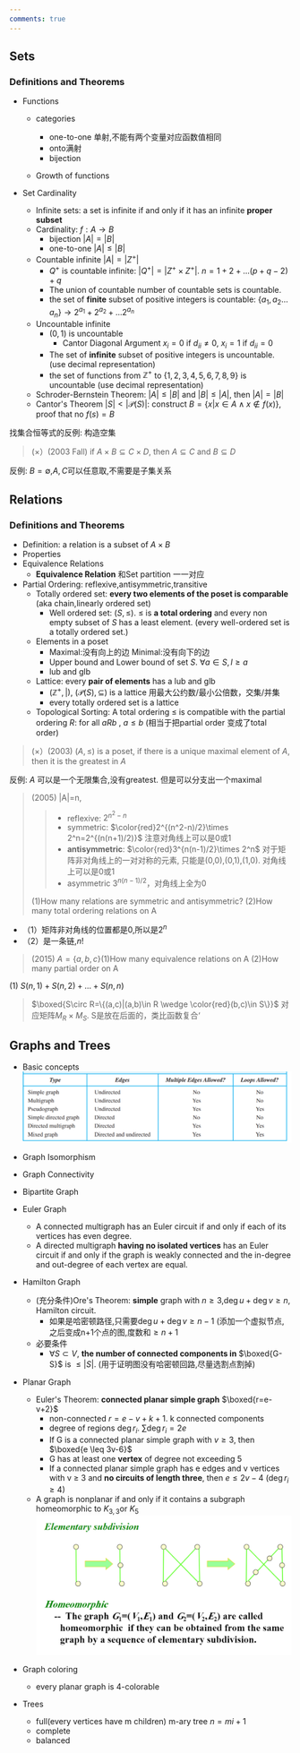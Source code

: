 ```yaml
---
comments: true
---
```


## Sets

### Definitions and Theorems

- Functions

    -  categories
        - one-to-one 单射,不能有两个变量对应函数值相同
        - onto满射
        - bijection

    - Growth of functions
- Set Cardinality

    - Infinite sets: a set is infinite if and only if it has an infinite **proper subset**
    - Cardinality: $f: A\to B$
        - bijection $|A|=|B|$
        - one-to-one $|A| \leq |B|$
    - Countable infinite  $|A|=|Z^+|$
        - $Q^+$ is countable infinite: $|Q^+|=|Z^+\times Z^+|$. $n=1+2+\dots(p+q-2)+q$
        - The union of countable number of countable sets is countable.
        - the set of **finite** subset of positive integers is countable: $\{a_1,a_2\dots a_n\}\to 2^{a_1}+2^{a_2}+\dots 2^{a_n}$
    - Uncountable infinite
        - $(0,1)$ is uncountable
            - Cantor Diagonal Argument $x_i=0$ if $d_{ii}\neq 0$, $x_i=1$ if $d_{ii}=0$
        - The set of **infinite** subset of positive integers is uncountable. (use decimal representation)
        - the set of functions from $\mathbb{Z}^+$ to $\{1,2,3,4,5,6,7,8,9\}$ is uncountable (use decimal representation)
    - Schroder-Bernstein Theorem: $|A|\leq |B|$ and $|B|\leq |A|$, then $|A|=|B|$
    - Cantor's Theorem $|S|<|\mathcal{P}(S)|$:  construct $B=\{x|x\in A \wedge x \notin f(x)\}$, proof that no $f(s)=B$

找集合恒等式的反例: 构造空集

> (×）(2003 Fall)  if $A\times B\subseteq C\times D$, then $A \subseteq C$ and $B \subseteq D$ 

反例: $B=\emptyset$,$A,C$可以任意取,不需要是子集关系

## Relations

### Definitions and Theorems

- Definition: a relation is a subset of $A \times B$
- Properties
- Equivalence Relations
    - **Equivalence Relation** 和Set partition 一一对应
- Partial Ordering: reflexive,antisymmetric,transitive
    - Totally ordered set: **every two elements of the poset is comparable**  (aka chain,linearly ordered set)
        - Well ordered set:  $(S,\leq)$.  $\leq$ is **a total ordering** and every non empty subset of $S$ has a least element.  (every well-ordered set is a totally ordered set.)
    - Elements in a poset
        - Maximal:没有向上的边  Minimal:没有向下的边
        - Upper bound and Lower bound of set $S$.  $\forall a \in S, l \geq a$
        - lub and glb
    - Lattice: every **pair of elements** has a lub and glb
        - $(\mathbb{Z}^+,|)$, $(\mathcal{P}(S),\subseteq)$ is a lattice   用最大公约数/最小公倍数，交集/并集
        - every totally ordered set is a lattice
    - Topological Sorting: A total ordering $\leq$ is compatible with the partial ordering $R$: for all $aRb$ ,  $a \leq b$ (相当于把partial order 变成了total order)

> (×）(2003)  $(A,\leq)$ is a poset, if there is a unique maximal element of $A$, then it is the greatest in $A$

反例: $A$ 可以是一个无限集合,没有greatest. 但是可以分支出一个maximal

> (2005) |A|=n,
>
> > - reflexive: $2^{n^2-n}$
> > - symmetric: $\color{red}2^{(n^2-n)/2}\times 2^n=2^{(n(n+1)/2)}$ 注意对角线上可以是0或1
> > - **antisymmetric**: $\color{red}3^{n(n-1)/2}\times 2^n$ 对于矩阵非对角线上的一对对称的元素, 只能是(0,0),(0,1),(1,0). 对角线上可以是0或1
> > - asymmetric $3^{n(n-1)/2}$，对角线上全为0
>
> (1)How many relations are symmetric and antisymmetric? (2)How many total ordering relations on A

- （1）矩阵非对角线的位置都是0,所以是$2^n$
- （2）是一条链,$n!$

> (2015) $A=\{a,b,c\}$(1)How many equivalence relations on A (2)How many partial order on A

(1) $S(n,1)+S(n,2)+\dots +S(n,n)$

> $\boxed{S\circ R=\{(a,c)|(a,b)\in R \wedge \color{red}(b,c)\in S\}}$  对应矩阵$M_R \times M_S$. S是放在后面的，类比函数复合‘
## Graphs and Trees

- Basic concepts
![b80cc0b44ed1d3bd40fa7baac06dad43.png](../../_resources/b80cc0b44ed1d3bd40fa7baac06dad43.png)

- Graph Isomorphism

- Graph Connectivity

- Bipartite Graph

- Euler Graph

    - A connected multigraph has an Euler circuit if and only if each of its vertices has even degree.
    - A directed multigraph **having no isolated vertices** has an Euler circuit if and only if  the graph is weakly connected and the in-degree and out-degree of each vertex are equal.

- Hamilton Graph

    - (充分条件)Ore's Theorem: **simple** graph with $n \geq 3$,$\deg u+\deg v \geq n$, Hamilton circuit. 
        - 如果是哈密顿路径,只需要$\deg u+\deg v \geq n-1$  (添加一个虚拟节点,之后变成n+1个点的图,度数和$\geq n+1$
    - 必要条件
        - $\forall S \subset V$, **the number of connected components in** $\boxed{G-S}$ is $\leq |S|$.  (用于证明图没有哈密顿回路,尽量选割点割掉)

- Planar Graph

    - Euler's Theorem: **connected planar simple graph**  $\boxed{r=e-v+2}$
        - non-connected $r=e-v+k+1$.   k  connected components
        - degree of regions $\deg r_i$. $\sum \deg r_i=2e$
        -  If G is a connected planar simple graph with $v \geq 3$, then $\boxed{e \leq 3v-6}$
        - G has at least one **vertex** of degree not exceeding 5
        - If a connected planar simple graph has e edges and v vertices with v ≥ 3 and **no circuits of length three**, then $e \leq 2v − 4$ ($\deg r_i \geq 4$)
    - A graph is nonplanar if and only if it contains a subgraph homeomorphic to $K_{3,3}$or $K_5$
    ![4ca907a7e91a5fa60a0b2d46a077d5df.png](../../_resources/4ca907a7e91a5fa60a0b2d46a077d5df.png)
    
- Graph coloring

    - every planar graph is 4-colorable

- Trees

    - full(every vertices have m children) m-ary tree $n=mi+1$
    - complete
    - balanced

